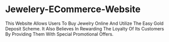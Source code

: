 # Jewelery-ECommerce-Website
This Website Allows Users To Buy Jewelry Online And Utilize The Easy Gold Deposit Scheme. It Also Believes In Rewarding The Loyalty Of Its Customers By Providing Them With Special Promotional Offers.
